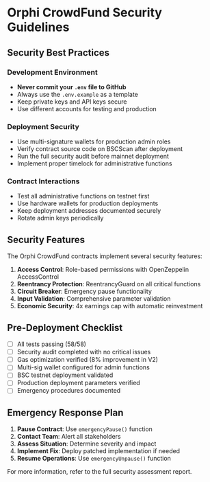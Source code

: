 # Orphi CrowdFund Security Guidelines

## Security Best Practices

### Development Environment
- **Never commit your `.env` file to GitHub**
- Always use the `.env.example` as a template
- Keep private keys and API keys secure
- Use different accounts for testing and production

### Deployment Security
- Use multi-signature wallets for production admin roles
- Verify contract source code on BSCScan after deployment
- Run the full security audit before mainnet deployment
- Implement proper timelock for administrative functions

### Contract Interactions
- Test all administrative functions on testnet first
- Use hardware wallets for production deployments
- Keep deployment addresses documented securely
- Rotate admin keys periodically

## Security Features

The Orphi CrowdFund contracts implement several security features:

1. **Access Control**: Role-based permissions with OpenZeppelin AccessControl
2. **Reentrancy Protection**: ReentrancyGuard on all critical functions
3. **Circuit Breaker**: Emergency pause functionality
4. **Input Validation**: Comprehensive parameter validation
5. **Economic Security**: 4x earnings cap with automatic reinvestment

## Pre-Deployment Checklist

- [ ] All tests passing (58/58)
- [ ] Security audit completed with no critical issues
- [ ] Gas optimization verified (8% improvement in V2)
- [ ] Multi-sig wallet configured for admin functions
- [ ] BSC testnet deployment validated
- [ ] Production deployment parameters verified
- [ ] Emergency procedures documented

## Emergency Response Plan

1. **Pause Contract**: Use `emergencyPause()` function
2. **Contact Team**: Alert all stakeholders
3. **Assess Situation**: Determine severity and impact
4. **Implement Fix**: Deploy patched implementation if needed
5. **Resume Operations**: Use `emergencyUnpause()` function

For more information, refer to the full security assessment report.

